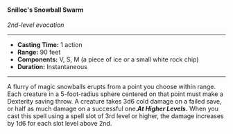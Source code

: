 #### Snilloc's Snowball Swarm
*2nd-level evocation*
___
- **Casting Time:** 1 action
- **Range:** 90 feet
- **Components:** V, S, M (a piece of ice or a small white rock chip)
- **Duration:** Instantaneous
---
A flurry of magic snowballs erupts from a point you choose within range. Each creature in a 5-foot-radius sphere centered on that point must make a Dexterity saving throw. A creature takes 3d6 cold damage on a failed save, or half as much damage on a successful one.***At Higher Levels.*** When you cast this spell using a spell slot of 3rd level or higher, the damage increases by 1d6 for each slot level above 2nd.